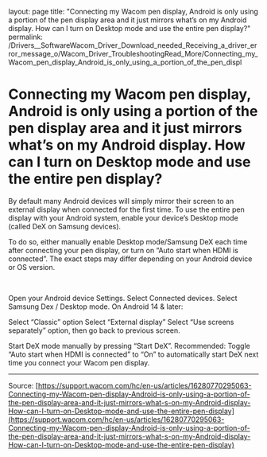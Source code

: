 layout: page
title: "Connecting my Wacom pen display, Android is only using a portion of the pen display area and it just mirrors what’s on my Android display. How can I turn on Desktop mode and use the entire pen display?"
permalink: /Drivers__SoftwareWacom_Driver_Download_needed_Receiving_a_driver_error_message_o/Wacom_Driver_TroubleshootingRead_More/Connecting_my_Wacom_pen_display_Android_is_only_using_a_portion_of_the_pen_displ

# Connecting my Wacom pen display, Android is only using a portion of the pen display area and it just mirrors what’s on my Android display. How can I turn on Desktop mode and use the entire pen display?

By default many Android devices will simply mirror their screen to an external display when connected for the first time. To use the entire pen display with your Android system, enable your device’s Desktop mode (called DeX on Samsung devices).


To do so, either manually enable Desktop mode/Samsung DeX each time after connecting your pen display, or turn on “Auto start when HDMI is connected”. The exact steps may differ depending on your Android device or OS version.


 

Open your Android device Settings.
Select Connected devices.
Select Samsung Dex / Desktop mode.
On Android 14 & later:

Select “Classic” option
Select “External display”
Select “Use screens separately” option, then go back to previous screen.


Start DeX mode manually by pressing “Start DeX”.
Recommended: Toggle “Auto start when HDMI is connected” to “On” to automatically start DeX next time you connect your Wacom pen display.

---
Source: [https://support.wacom.com/hc/en-us/articles/16280770295063-Connecting-my-Wacom-pen-display-Android-is-only-using-a-portion-of-the-pen-display-area-and-it-just-mirrors-what-s-on-my-Android-display-How-can-I-turn-on-Desktop-mode-and-use-the-entire-pen-display](https://support.wacom.com/hc/en-us/articles/16280770295063-Connecting-my-Wacom-pen-display-Android-is-only-using-a-portion-of-the-pen-display-area-and-it-just-mirrors-what-s-on-my-Android-display-How-can-I-turn-on-Desktop-mode-and-use-the-entire-pen-display)
